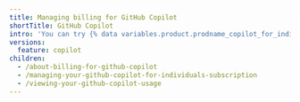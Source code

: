 ```yaml
---
title: Managing billing for GitHub Copilot
shortTitle: GitHub Copilot
intro: 'You can try {% data variables.product.prodname_copilot_for_individuals %} with a free trial before starting your subscription, and modify or cancel your subscription at any time. You can also view your usage of {% data variables.product.prodname_copilot_for_business %}, and learn about how the costs are calculated.'
versions:
  feature: copilot
children:
  - /about-billing-for-github-copilot
  - /managing-your-github-copilot-for-individuals-subscription
  - /viewing-your-github-copilot-usage
---
```


